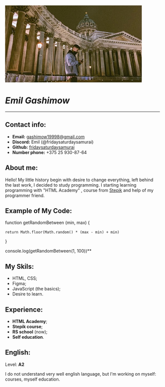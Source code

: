 ![Alt-мое фото](photo.jpg)
# *Emil Gashimow*
***
## Contact info:
+ **Email:** gashimow19998@gmail.com
+ **Discord:** Emil (@fridaysaturdaysamurai)
+ **Github:** [fridaysaturdaysamurai](https://github.com/fridaysaturdaysamurai)
+ **Number phone:** +375 25 930-87-64

## About me:
Hello! My little history begin with desire to change everything, left behind the last work, I decided to study programming. I starting learning programming with "HTML Academy" , course from [Stepik](https://welcome.stepik.org/ru) and help of my programmer friend.

## Example of My Code:
function getRandomBetween (min, max) {


    return Math.floor(Math.random() * (max - min) + min)


}


console.log(getRandomBetween(1, 100))**

## My Skils:
+ HTML, CSS;
+ Figma;
+ JavaScript (the basics);
+ Desire to learn.

## Experience:
+ **HTML Academy**;
+ **Stepik course**;
+ **RS school** (now);
+ **Self education**.

## English:
Level: **A2**


I do not understand very well english language, but I'm working on myself: courses, myself education.
